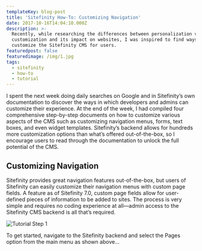 ```yaml
---
templateKey: blog-post
title: 'Sitefinity How-To: Customizing Navigation'
date: 2017-10-16T14:04:10.000Z
description: >-
  Recently, while researching the differences between personalization vs.
  customization and its impact on websites, I was inspired to find ways to
  customize the Sitefinity CMS for users.
featuredpost: false
featuredimage: /img/1.jpg
tags:
  - sitefinity
  - how-to
  - tutorial
---
```

I spent the next week doing daily searches on Google and in Sitefinity’s own documentation to discover the ways in which developers and admins can customize their experience. At the end of the week, I had compiled four comprehensive step-by-step documents on how to customize various aspects of the CMS such as customizing navigation menus, forms, text boxes, and even widget templates. Sitefinity’s backend allows for hundreds more customization options than what’s offered out-of-the-box, so I encourage users to read through the documentation to unlock the full potential of the CMS.

## Customizing Navigation

Sitefinity provides great navigation features out-of-the-box, but users of Sitefinity can easily customize their navigation menus with custom page fields. A feature as of Sitefinity 7.0, custom page fields allow for user-defined pieces of information to be added to sites. The process is very simple and requires no coding experience at all—admin access to the Sitefinity CMS backend is all that’s required.

![Tutorial Step 1](/img/0.jpg "Tutorial Step 1")

To get started, navigate to the Sitefinity backend and select the Pages option from the main menu as shown above...
